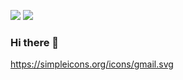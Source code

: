 <a href="mailto:minho00123@gmail.com" target="_blank"><img src="https://img.shields.io/badge/Gmail-EA4335?style=social&logo=Gmail&logoColor=white"/></a>
<a href="https://www.instagram.com/mh.jang710/" target="_blank"><img src="https://img.shields.io/badge/Instagram-E4405F?style=social&logo=Instagram&logoColor=white"/></a>


### Hi there 👋

<!--
**mhjang710/mhjang710** is a ✨ _special_ ✨ repository because its `README.md` (this file) appears on your GitHub profile.

Here are some ideas to get you started:

- 🔭 I’m currently working on ...
- 🌱 I’m currently learning ...
- 👯 I’m looking to collaborate on ...
- 🤔 I’m looking for help with ...
- 💬 Ask me about ...
- 📫 How to reach me: ...
- 😄 Pronouns: ...
- ⚡ Fun fact: ...
-->


https://simpleicons.org/icons/gmail.svg

